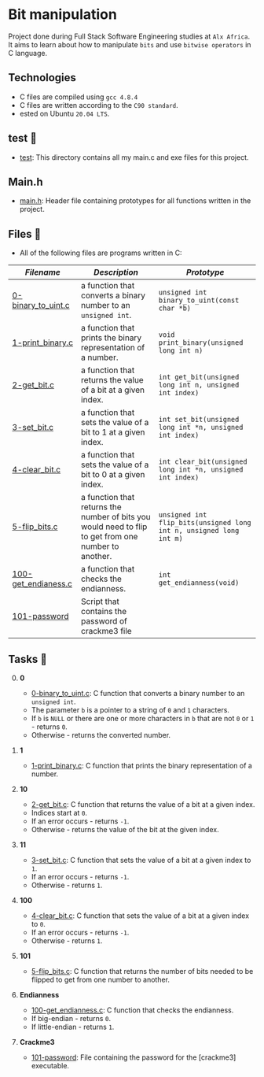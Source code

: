 # Bit manipulation

Project done during Full Stack Software Engineering studies at `Alx Africa`. It aims to learn about how to manipulate `bits` and use `bitwise operators` in C language.

## Technologies

* C files are compiled using `gcc 4.8.4`
* C files are written according to the `C90 standard`.
* ested on Ubuntu `20.04 LTS`.

## test 📁
- [test](,.test): This directory contains all my main.c and exe files for this project.

## Main.h
- [main.h](./main.h): Header file containing prototypes for all functions written in the project.

## Files 📃
- All of the following files are programs written in C:

_Filename_ | _Description_ | _Prototype_
-----------|---------------|-------------
[0-binary_to_uint.c](./0-binary_to_uint.c) | a function that converts a binary number to an `unsigned int`. | `unsigned int binary_to_uint(const char *b)`
[1-print_binary.c](./1-print_binary.c) | a function that prints the binary representation of a number. |  `void print_binary(unsigned long int n)`
[2-get_bit.c](./2-get_bit.c) | a function that returns the value of a bit at a given index. | `int get_bit(unsigned long int n, unsigned int index)`
 [3-set_bit.c](./3-set_bit.c) | a function that sets the value of a bit to 1 at a given index. | `int set_bit(unsigned long int *n, unsigned int index)`
 [4-clear_bit.c](./4-clear_bit.c) | a function that sets the value of a bit to 0 at a given index. | `int clear_bit(unsigned long int *n, unsigned int index)`
 [5-flip_bits.c](./5-flip_bits.c) | a function that returns the number of bits you would need to flip to get from one number to another. | `unsigned int flip_bits(unsigned long int n, unsigned long int m)`
 [100-get_endianess.c](./100-get_endianess.c) |  a function that checks the endianness. | `int get_endianness(void)`
 [101-password](./101-password) | Script that contains the password of crackme3 file | 
 

 ## Tasks 🛅

0. **0**
    * [0-binary_to_uint.c](./0-binary_to_uint.c): C function that converts a binary number to an   `unsigned int`.
    * The parameter `b` is a pointer to a string of `0` and `1` characters.
    * If `b` is `NULL` or there are one or more characters in `b` that are not `0` or `1` - returns `0`.
    * Otherwise - returns the converted number.

1. **1**
    * [1-print_binary.c](./1-print_binary.c): C function that prints the binary representation of a number.

2. **10**
    * [2-get_bit.c](./2-get_bit.c): C function that returns the value of a bit at a given index.
    * Indices start at `0`.
    * If an error occurs - returns `-1`.
    * Otherwise - returns the value of the bit at the given index.

3. **11**
    * [3-set_bit.c](./3-set_bit.c): C function that sets the value of a bit at a given index to `1`.
    * If an error occurs - returns `-1`.
    * Otherwise - returns `1`.

4. **100**
    * [4-clear_bit.c](./4-clear_bit.c): C function that sets the value of a bit at a given index to `0`.
    * If an error occurs - returns `-1`.
    * Otherwise - returns `1`.

5. **101**
    * [5-flip_bits.c](./5-flip_bits.c): C function that returns the number of bits needed to be flipped to get from one number to another.

6. **Endianness**
    * [100-get_endianness.c](./100-get_endianness.c): C function that checks the endianness.
    * If big-endian - returns `0`.
    * If little-endian - returns `1`.

7. **Crackme3**
    * [101-password](./101-password): File containing the password for the [crackme3] executable.
